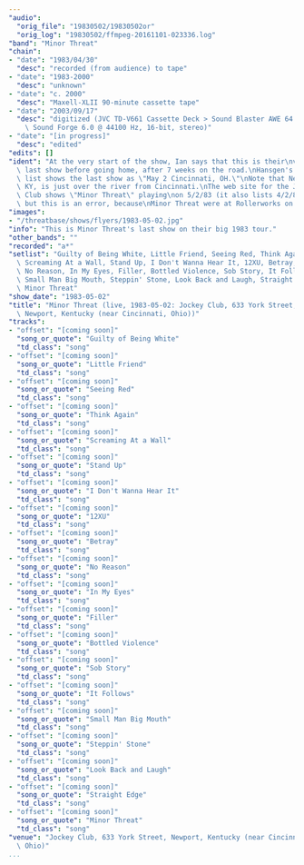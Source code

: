```yaml
---
"audio":
  "orig_file": "19830502/19830502or"
  "orig_log": "19830502/ffmpeg-20161101-023336.log"
"band": "Minor Threat"
"chain":
- "date": "1983/04/30"
  "desc": "recorded (from audience) to tape"
- "date": "1983-2000"
  "desc": "unknown"
- "date": "c. 2000"
  "desc": "Maxell-XLII 90-minute cassette tape"
- "date": "2003/09/17"
  "desc": "digitized (JVC TD-V661 Cassette Deck > Sound Blaster AWE 64 >\
    \ Sound Forge 6.0 @ 44100 Hz, 16-bit, stereo)"
- "date": "[in progress]"
  "desc": "edited"
"edits": []
"ident": "At the very start of the show, Ian says that this is their\nvery\
  \ last show before going home, after 7 weeks on the road.\nHansgen's tour\
  \ list shows the last show as \"May 2 Cincinnati, OH.\"\nNote that Newport,\
  \ KY, is just over the river from Cincinnati.\nThe web site for the Jockey\
  \ Club shows \"Minor Threat\" playing\non 5/2/83 (it also lists 4/2/83,\
  \ but this is an error, because\nMinor Threat were at Rollerworks on 4/2/83)."
"images":
- "/threatbase/shows/flyers/1983-05-02.jpg"
"info": "This is Minor Threat's last show on their big 1983 tour."
"other_bands": ""
"recorded": "a*"
"setlist": "Guilty of Being White, Little Friend, Seeing Red, Think Again,\
  \ Screaming At a Wall, Stand Up, I Don't Wanna Hear It, 12XU, Betray,\
  \ No Reason, In My Eyes, Filler, Bottled Violence, Sob Story, It Follows,\
  \ Small Man Big Mouth, Steppin' Stone, Look Back and Laugh, Straight Edge,\
  \ Minor Threat"
"show_date": "1983-05-02"
"title": "Minor Threat (live, 1983-05-02: Jockey Club, 633 York Street,\
  \ Newport, Kentucky (near Cincinnati, Ohio))"
"tracks":
- "offset": "[coming soon]"
  "song_or_quote": "Guilty of Being White"
  "td_class": "song"
- "offset": "[coming soon]"
  "song_or_quote": "Little Friend"
  "td_class": "song"
- "offset": "[coming soon]"
  "song_or_quote": "Seeing Red"
  "td_class": "song"
- "offset": "[coming soon]"
  "song_or_quote": "Think Again"
  "td_class": "song"
- "offset": "[coming soon]"
  "song_or_quote": "Screaming At a Wall"
  "td_class": "song"
- "offset": "[coming soon]"
  "song_or_quote": "Stand Up"
  "td_class": "song"
- "offset": "[coming soon]"
  "song_or_quote": "I Don't Wanna Hear It"
  "td_class": "song"
- "offset": "[coming soon]"
  "song_or_quote": "12XU"
  "td_class": "song"
- "offset": "[coming soon]"
  "song_or_quote": "Betray"
  "td_class": "song"
- "offset": "[coming soon]"
  "song_or_quote": "No Reason"
  "td_class": "song"
- "offset": "[coming soon]"
  "song_or_quote": "In My Eyes"
  "td_class": "song"
- "offset": "[coming soon]"
  "song_or_quote": "Filler"
  "td_class": "song"
- "offset": "[coming soon]"
  "song_or_quote": "Bottled Violence"
  "td_class": "song"
- "offset": "[coming soon]"
  "song_or_quote": "Sob Story"
  "td_class": "song"
- "offset": "[coming soon]"
  "song_or_quote": "It Follows"
  "td_class": "song"
- "offset": "[coming soon]"
  "song_or_quote": "Small Man Big Mouth"
  "td_class": "song"
- "offset": "[coming soon]"
  "song_or_quote": "Steppin' Stone"
  "td_class": "song"
- "offset": "[coming soon]"
  "song_or_quote": "Look Back and Laugh"
  "td_class": "song"
- "offset": "[coming soon]"
  "song_or_quote": "Straight Edge"
  "td_class": "song"
- "offset": "[coming soon]"
  "song_or_quote": "Minor Threat"
  "td_class": "song"
"venue": "Jockey Club, 633 York Street, Newport, Kentucky (near Cincinnati,\
  \ Ohio)"
...
```


